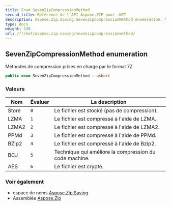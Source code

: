```yaml
---
title: Enum SevenZipCompressionMethod
second_title: Référence de l'API Aspose.ZIP pour .NET
description: Aspose.Zip.Saving.SevenZipCompressionMethod énumération. Méthodes de compression prises en charge par le format 7Z.
type: docs
weight: 530
url: /fr/net/aspose.zip.saving/sevenzipcompressionmethod/
---
```

## SevenZipCompressionMethod enumeration

Méthodes de compression prises en charge par le format 7Z.

```csharp
public enum SevenZipCompressionMethod : ushort
```

### Valeurs

| Nom | Évaluer | La description |
| --- | --- | --- |
| Store | `0` | Le fichier est stocké (pas de compression). |
| LZMA | `1` | Le fichier est compressé à l'aide de LZMA. |
| LZMA2 | `2` | Le fichier est compressé à l'aide de LZMA2. |
| PPMd | `3` | Le fichier est compressé à l'aide de PPMd. |
| BZip2 | `4` | Le fichier est compressé à l'aide de Bzip2. |
| BCJ | `5` | Technique qui améliore la compression du code machine. |
| AES | `6` | Le fichier est crypté. |

### Voir également

* espace de noms [Aspose.Zip.Saving](../../aspose.zip.saving/)
* Assemblée [Aspose.Zip](../../)


